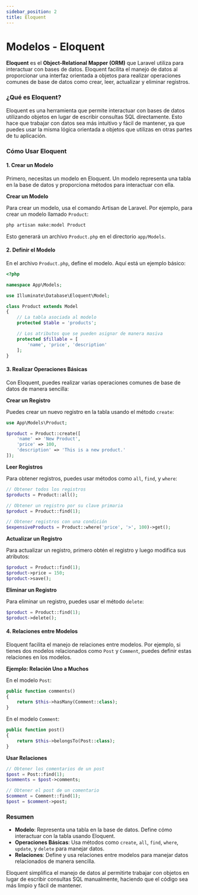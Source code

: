 ```yaml
---
sidebar_position: 2
title: Eloquent
---
```


# Modelos - Eloquent

**Eloquent** es el **Object-Relational Mapper (ORM)** que Laravel utiliza para interactuar con bases de datos. Eloquent facilita el manejo de datos al proporcionar una interfaz orientada a objetos para realizar operaciones comunes de base de datos como crear, leer, actualizar y eliminar registros.

### ¿Qué es Eloquent?

Eloquent es una herramienta que permite interactuar con bases de datos utilizando objetos en lugar de escribir consultas SQL directamente. Esto hace que trabajar con datos sea más intuitivo y fácil de mantener, ya que puedes usar la misma lógica orientada a objetos que utilizas en otras partes de tu aplicación.

### Cómo Usar Eloquent

#### 1. Crear un Modelo

Primero, necesitas un modelo en Eloquent. Un modelo representa una tabla en la base de datos y proporciona métodos para interactuar con ella.

**Crear un Modelo**

Para crear un modelo, usa el comando Artisan de Laravel. Por ejemplo, para crear un modelo llamado `Product`:

```bash
php artisan make:model Product
```

Esto generará un archivo `Product.php` en el directorio `app/Models`.

#### 2. Definir el Modelo

En el archivo `Product.php`, define el modelo. Aquí está un ejemplo básico:

```php
<?php

namespace App\Models;

use Illuminate\Database\Eloquent\Model;

class Product extends Model
{
    // La tabla asociada al modelo
    protected $table = 'products';

    // Los atributos que se pueden asignar de manera masiva
    protected $fillable = [
        'name', 'price', 'description'
    ];
}
```

#### 3. Realizar Operaciones Básicas

Con Eloquent, puedes realizar varias operaciones comunes de base de datos de manera sencilla:

**Crear un Registro**

Puedes crear un nuevo registro en la tabla usando el método `create`:

```php
use App\Models\Product;

$product = Product::create([
    'name' => 'New Product',
    'price' => 100,
    'description' => 'This is a new product.'
]);
```

**Leer Registros**

Para obtener registros, puedes usar métodos como `all`, `find`, y `where`:

```php
// Obtener todos los registros
$products = Product::all();

// Obtener un registro por su clave primaria
$product = Product::find(1);

// Obtener registros con una condición
$expensiveProducts = Product::where('price', '>', 100)->get();
```

**Actualizar un Registro**

Para actualizar un registro, primero obtén el registro y luego modifica sus atributos:

```php
$product = Product::find(1);
$product->price = 150;
$product->save();
```

**Eliminar un Registro**

Para eliminar un registro, puedes usar el método `delete`:

```php
$product = Product::find(1);
$product->delete();
```

#### 4. Relaciones entre Modelos

Eloquent facilita el manejo de relaciones entre modelos. Por ejemplo, si tienes dos modelos relacionados como `Post` y `Comment`, puedes definir estas relaciones en los modelos.

**Ejemplo: Relación Uno a Muchos**

En el modelo `Post`:

```php
public function comments()
{
    return $this->hasMany(Comment::class);
}
```

En el modelo `Comment`:

```php
public function post()
{
    return $this->belongsTo(Post::class);
}
```

**Usar Relaciones**

```php
// Obtener los comentarios de un post
$post = Post::find(1);
$comments = $post->comments;

// Obtener el post de un comentario
$comment = Comment::find(1);
$post = $comment->post;
```

### Resumen

- **Modelo**: Representa una tabla en la base de datos. Define cómo interactuar con la tabla usando Eloquent.
- **Operaciones Básicas**: Usa métodos como `create`, `all`, `find`, `where`, `update`, y `delete` para manejar datos.
- **Relaciones**: Define y usa relaciones entre modelos para manejar datos relacionados de manera sencilla.

Eloquent simplifica el manejo de datos al permitirte trabajar con objetos en lugar de escribir consultas SQL manualmente, haciendo que el código sea más limpio y fácil de mantener.
